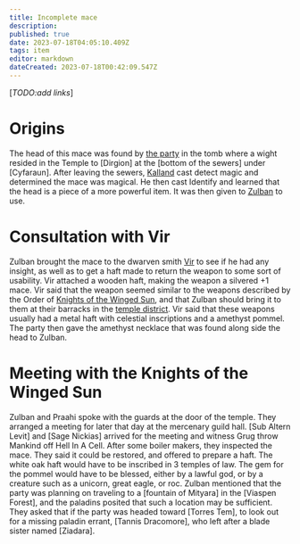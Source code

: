 ```yaml
---
title: Incomplete mace
description: 
published: true
date: 2023-07-18T04:05:10.409Z
tags: item
editor: markdown
dateCreated: 2023-07-18T00:42:09.547Z
---
```


 [*TODO:add links*]

# Origins
The head of this mace was found by [the party](/player_characters) in the tomb where a wight resided in the Temple to [Dirgion] at the [bottom of the sewers] under [Cyfaraun]. After leaving the sewers, [Kalland](/player_characters/kalland) cast detect magic and determined the mace was magical. He then cast Identify and learned that the head is a piece of a more powerful item. It was then given to [Zulban](/player_characters/zulban) to use. 
# Consultation with Vir
Zulban brought the mace to the dwarven smith [Vir](/NPCs/vir) to see if he had any insight, as well as to get a haft made to return the weapon to some sort of usability. Vir attached a wooden haft, making the weapon a silvered +1 mace. 
Vir said that the weapon seemed similar to the weapons described by the Order of [Knights of the Winged Sun](/factions/knights_of_the_winged_sun), and that Zulban should bring it to them at their barracks in the [temple district](/locations/cyfaraun/temple_district). Vir said that these weapons usually had a metal haft with celestial inscriptions and a amethyst pommel. The party then gave the amethyst necklace that was found along side the head to Zulban.
# Meeting with the Knights of the Winged Sun
Zulban and Praahi spoke with the guards at the door of the temple. They arranged a meeting for later that day at the mercenary guild hall. 
[Sub Altern Levit] and [Sage Nickias] arrived for the meeting and witness Grug throw Mankind off Hell In A Cell. After some boiler makers, they inspected the mace. They said it could be restored, and offered to prepare a haft. The white oak haft would have to be inscribed in 3 temples of law. The gem for the pommel would have to be blessed, either by a lawful god, or by a creature such as a unicorn, great eagle, or roc. Zulban mentioned that the party was planning on traveling to a [fountain of Mityara] in the [Viaspen Forest], and the paladins posited that such a location may be sufficient. They asked that if the party was headed toward [Torres Tem], to look out for a missing paladin errant, [Tannis Dracomore], who left after a blade sister named [Ziadara].
